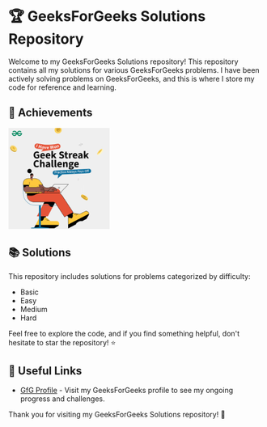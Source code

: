 # 🏆 GeeksForGeeks Solutions Repository

Welcome to my GeeksForGeeks Solutions repository! This repository contains all my solutions for various GeeksForGeeks problems. I have been actively solving problems on GeeksForGeeks, and this is where I store my code for reference and learning.

## 🌟 Achievements

<img src="./gee-streak-challenge.png" alt="30 day gfg Badge" width="200"/>

## 📚 Solutions
This repository includes solutions for problems categorized by difficulty:
- Basic
- Easy
- Medium
- Hard

Feel free to explore the code, and if you find something helpful, don't hesitate to star the repository! ⭐

## 🔗 Useful Links
- [GfG Profile](https://www.geeksforgeeks.org/user/khagendra_1/) - Visit my GeeksForGeeks profile to see my ongoing progress and challenges.

Thank you for visiting my GeeksForGeeks Solutions repository! 🚀
